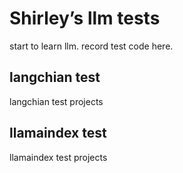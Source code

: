 # Shirley’s llm tests
start to learn llm. record test code here.
## langchian test 
langchian test projects 
## llamaindex test 
llamaindex test projects 
